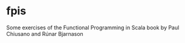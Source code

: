 # fpis
Some exercises of the Functional Programming in Scala book by Paul Chiusano and Rúnar Bjarnason
